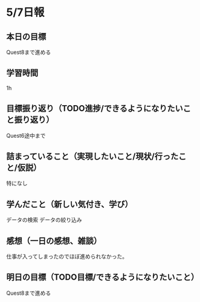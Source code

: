 # 5/7日報
## 本日の目標
Quest8まで進める
## 学習時間
1h
## 目標振り返り（TODO進捗/できるようになりたいこと振り返り）
Quest6途中まで
## 詰まっていること（実現したいこと/現状/行ったこと/仮説）
特になし
## 学んだこと（新しい気付き、学び）
データの検索
データの絞り込み
## 感想（一日の感想、雑談）
仕事が入ってしまったのでほぼ進められなかった。
## 明日の目標（TODO目標/できるようになりたいこと）
Quest8まで進める
